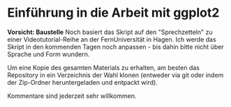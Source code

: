 # Einführung in die Arbeit mit ggplot2

**Vorsicht: Baustelle** Noch basiert das Skript auf den "Sprechzetteln" zu einer Videotutorial-Reihe an der FernUniversität in Hagen. Ich werde das Skript in den kommenden Tagen noch anpassen - bis dahin bitte nicht über Sprache und Form wundern.

Um eine Kopie des gesamten Materials zu erhalten, am besten das Repository in ein Verzeichnis der Wahl klonen (entweder via git oder indem der Zip-Ordner heruntergeladen und entpackt wird). 

Kommentare sind jederzeit sehr willkommen. 

